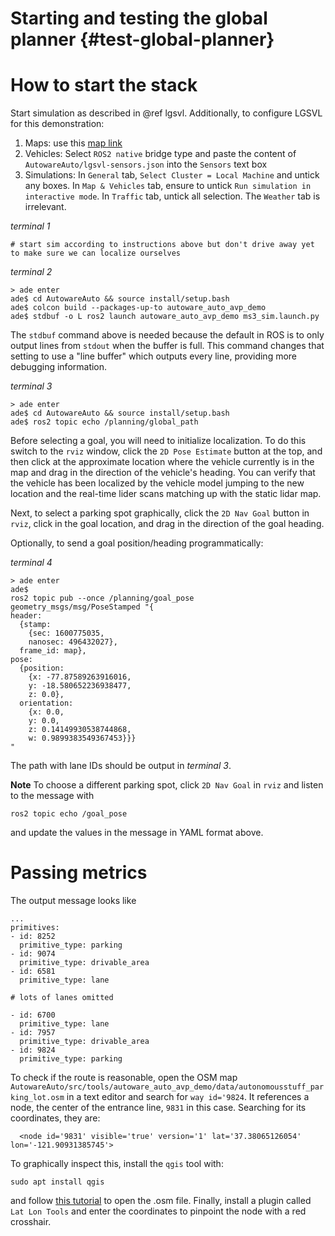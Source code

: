 Starting and testing the global planner {#test-global-planner}
=======================================

# How to start the stack

Start simulation as described in @ref lgsvl.
Additionally, to configure LGSVL for this demonstration:

1. Maps: use this [map link](https://assets.dev.lgsvlsimulator.com/d5b8bb0b7f49875a8a4bbf83c50b3a4fe53779c7/environment_AutonomouStuff)
2. Vehicles: Select `ROS2 native` bridge type and paste the content of `AutowareAuto/lgsvl-sensors.json` into the `Sensors` text box
3. Simulations: In `General` tab, `Select Cluster = Local Machine` and untick any boxes.
In `Map & Vehicles` tab, ensure to untick `Run simulation in interactive mode`.
In `Traffic` tab, untick all selection.
The `Weather` tab is irrelevant.

*terminal 1*
```
# start sim according to instructions above but don't drive away yet to make sure we can localize ourselves
```

*terminal 2*
```
> ade enter
ade$ cd AutowareAuto && source install/setup.bash
ade$ colcon build --packages-up-to autoware_auto_avp_demo
ade$ stdbuf -o L ros2 launch autoware_auto_avp_demo ms3_sim.launch.py
```

The `stdbuf` command above is needed because the default in ROS is to only output lines from `stdout` when the buffer is full.
This command changes that setting to use a "line buffer" which outputs every line, providing more debugging information.

*terminal 3*
```
> ade enter
ade$ cd AutowareAuto && source install/setup.bash
ade$ ros2 topic echo /planning/global_path
```

Before selecting a goal, you will need to initialize localization.
To do this switch to the `rviz` window, click the `2D Pose Estimate` button at the top, and then click at the approximate location where the vehicle currently is in the map and drag in the direction of the vehicle's heading.
You can verify that the vehicle has been localized by the vehicle model jumping to the new location and the real-time lider scans matching up with the static lidar map.

Next, to select a parking spot graphically, click the `2D Nav Goal` button in `rviz`, click in the goal location, and drag in the direction of the goal heading.

Optionally, to send a goal position/heading programmatically:

*terminal 4*
```
> ade enter
ade$ 
ros2 topic pub --once /planning/goal_pose geometry_msgs/msg/PoseStamped "{
header:
  {stamp:
    {sec: 1600775035,
    nanosec: 496432027},
  frame_id: map},
pose:
  {position:
    {x: -77.87589263916016,
    y: -18.580652236938477,
    z: 0.0},
  orientation:
    {x: 0.0,
    y: 0.0,
    z: 0.14149930538744868,
    w: 0.9899383549367453}}}
"
```

The path with lane IDs should be output in *terminal 3*. 

**Note** To choose a different parking spot, click `2D Nav Goal` in `rviz` and listen to the message with 

    ros2 topic echo /goal_pose

and update the values in the message in YAML format above.

# Passing metrics

The output message looks like 

```
...
primitives:
- id: 8252
  primitive_type: parking
- id: 9074
  primitive_type: drivable_area
- id: 6581
  primitive_type: lane
  
# lots of lanes omitted  

- id: 6700
  primitive_type: lane
- id: 7957
  primitive_type: drivable_area
- id: 9824
  primitive_type: parking
```

To check if the route is reasonable, open the OSM map `AutowareAuto/src/tools/autoware_auto_avp_demo/data/autonomousstuff_parking_lot.osm` in a text editor and search for `way id='9824`.
It references a node, the center of the entrance line, `9831` in this case.
Searching for its coordinates, they are:

      <node id='9831' visible='true' version='1' lat='37.38065126054' lon='-121.90931385745'>

To graphically inspect this, install the `qgis` tool with:

    sudo apt install qgis
    
and follow [this tutorial](https://wiki.openstreetmap.org/wiki/QGIS_tutorial) to open the .osm file.
Finally, install a plugin called `Lat Lon Tools` and enter the coordinates to pinpoint the node with a red crosshair.
